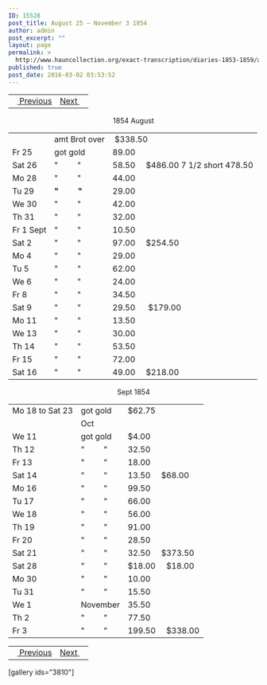 ```yaml
---
ID: 15528
post_title: August 25 – November 3 1854
author: admin
post_excerpt: ""
layout: page
permalink: >
  http://www.hauncollection.org/exact-transcription/diaries-1853-1859/august-25-november-3-1854/
published: true
post_date: 2016-03-02 03:53:52
---
```

<table style="width: 100%;" align="center">
<tbody>
<tr>
<td><a href="http://www.hauncollection.org/version-2/diaries-1853-1859/july-7-august-24-1854/"><img src="https://lh3.googleusercontent.com/-EFJpxxNiPNw/VqgtWBCZrMI/AAAAAAAAAFU/WfY4lPFWWkg/s800-Ic42/Soeb-Plain-Arrows-8-10px.png" alt="" width="10" height="10" /> Previous</a></td>
<td style="text-align: right;"><a href="http://www.hauncollection.org/version-2/diaries-1853-1859/november-4-january-2-1855/">Next <img src="https://lh3.googleusercontent.com/-67k0cYlpXHw/VqgtWKz1MXI/AAAAAAAAAFU/k9PW_Piyurk/s800-Ic42/Soeb-Plain-Arrows-5-10px.png" alt="" width="10" height="10" /></a></td>
</tr>
</tbody>
</table>
<p style="text-align: center;">1854 August</p>

<table style="width: 100%;">
<tbody>
<tr>
<td></td>
<td>amt Brot over</td>
<td> $338.50</td>
</tr>
<tr>
<td>Fr 25</td>
<td>got gold</td>
<td>89.00</td>
</tr>
<tr>
<td>Sat 26</td>
<td>"         "</td>
<td>58.50     $486.00
7 1/2 short
478.50</td>
</tr>
<tr>
<td>Mo 28</td>
<td>"         "</td>
<td>44.00</td>
</tr>
<tr>
<td>Tu 29</td>
<td><strong>"         "</strong></td>
<td>29.00</td>
</tr>
<tr>
<td>We 30</td>
<td>"         "</td>
<td>42.00</td>
</tr>
<tr>
<td>Th 31</td>
<td>"         "</td>
<td>32.00</td>
</tr>
<tr>
<td>Fr 1 Sept</td>
<td>"         "</td>
<td>10.50</td>
</tr>
<tr>
<td>Sat 2</td>
<td>"         "</td>
<td>97.00     $254.50</td>
</tr>
<tr>
<td>Mo 4</td>
<td>"         "</td>
<td>29.00</td>
</tr>
<tr>
<td>Tu 5</td>
<td>"         "</td>
<td>62.00</td>
</tr>
<tr>
<td>We 6</td>
<td>"         "</td>
<td>24.00</td>
</tr>
<tr>
<td>Fr 8</td>
<td>"         "</td>
<td>34.50</td>
</tr>
<tr>
<td>Sat 9</td>
<td>"         "</td>
<td>29.50      $179.00</td>
</tr>
<tr>
<td>Mo 11</td>
<td>"         "</td>
<td>13.50</td>
</tr>
<tr>
<td>We 13</td>
<td>"         "</td>
<td>30.00</td>
</tr>
<tr>
<td>Th 14</td>
<td>"         "</td>
<td>53.50</td>
</tr>
<tr>
<td>Fr 15</td>
<td>"         "</td>
<td>72.00</td>
</tr>
<tr>
<td>Sat 16</td>
<td>"         "</td>
<td>49.00     $218.00</td>
</tr>
</tbody>
</table>
<p style="text-align: center;">Sept 1854</p>

<table style="width: 100%;">
<tbody>
<tr>
<td>Mo 18 to Sat 23</td>
<td>got gold</td>
<td>$62.75</td>
</tr>
<tr>
<td></td>
<td>Oct</td>
<td></td>
</tr>
<tr>
<td>We 11</td>
<td>got gold</td>
<td>$4.00</td>
</tr>
<tr>
<td>Th 12</td>
<td>"         "</td>
<td>32.50</td>
</tr>
<tr>
<td>Fr 13</td>
<td>"         "</td>
<td>18.00</td>
</tr>
<tr>
<td>Sat 14</td>
<td>"         "</td>
<td>13.50     $68.00</td>
</tr>
<tr>
<td>Mo 16</td>
<td>"         "</td>
<td>99.50</td>
</tr>
<tr>
<td>Tu 17</td>
<td>"         "</td>
<td>66.00</td>
</tr>
<tr>
<td>We 18</td>
<td>"         "</td>
<td>56.00</td>
</tr>
<tr>
<td>Th 19</td>
<td>"         "</td>
<td>91.00</td>
</tr>
<tr>
<td>Fr 20</td>
<td>"         "</td>
<td>28.50</td>
</tr>
<tr>
<td>Sat 21</td>
<td>"         "</td>
<td>32.50     $373.50</td>
</tr>
<tr>
<td>Sat 28</td>
<td>"         "</td>
<td>$18.00     $18.00</td>
</tr>
<tr>
<td>Mo 30</td>
<td>"         "</td>
<td>10.00</td>
</tr>
<tr>
<td>Tu 31</td>
<td>"         "</td>
<td>15.50</td>
</tr>
<tr>
<td>We 1</td>
<td>November</td>
<td>35.50</td>
</tr>
<tr>
<td>Th 2</td>
<td>"         "</td>
<td>77.50</td>
</tr>
<tr>
<td>Fr 3</td>
<td>"         "</td>
<td>199.50     $338.00</td>
</tr>
</tbody>
</table>
<table style="width: 100%;" align="center">
<tbody>
<tr>
<td><a href="http://www.hauncollection.org/version-2/diaries-1853-1859/july-7-august-24-1854/"><img src="https://lh3.googleusercontent.com/-EFJpxxNiPNw/VqgtWBCZrMI/AAAAAAAAAFU/WfY4lPFWWkg/s800-Ic42/Soeb-Plain-Arrows-8-10px.png" alt="" width="10" height="10" /> Previous</a></td>
<td style="text-align: right;"><a href="http://www.hauncollection.org/version-2/diaries-1853-1859/november-4-january-2-1855/">Next <img src="https://lh3.googleusercontent.com/-67k0cYlpXHw/VqgtWKz1MXI/AAAAAAAAAFU/k9PW_Piyurk/s800-Ic42/Soeb-Plain-Arrows-5-10px.png" alt="" width="10" height="10" /></a></td>
</tr>
</tbody>
</table>
[gallery ids="3810"]

&nbsp;